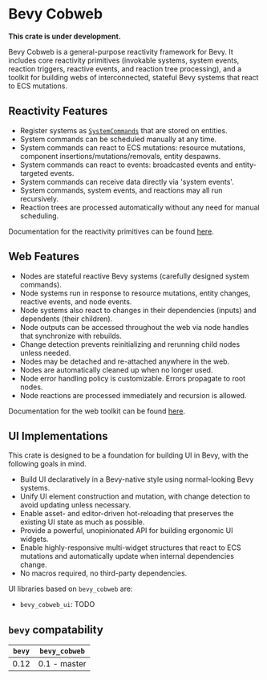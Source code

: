 # Bevy Cobweb

**This crate is under development.**

Bevy Cobweb is a general-purpose reactivity framework for Bevy. It includes core reactivity primitives (invokable systems, system events, reaction triggers, reactive events, and reaction tree processing), and a toolkit for building webs of interconnected, stateful Bevy systems that react to ECS mutations.



## Reactivity Features

- Register systems as [`SystemCommands`](bevy_cobweb::SystemCommand) that are stored on entities.
- System commands can be scheduled manually at any time.
- System commands can react to ECS mutations: resource mutations, component insertions/mutations/removals, entity despawns.
- System commands can react to events: broadcasted events and entity-targeted events.
- System commands can receive data directly via 'system events'.
- System commands, system events, and reactions may all run recursively.
- Reaction trees are processed automatically without any need for manual scheduling.

Documentation for the reactivity primitives can be found [here](src/react/REACT.md).



## Web Features

- Nodes are stateful reactive Bevy systems (carefully designed system commands).
- Node systems run in response to resource mutations, entity changes, reactive events, and node events.
- Node systems also react to changes in their dependencies (inputs) and dependents (their children).
- Node outputs can be accessed throughout the web via node handles that synchronize with rebuilds.
- Change detection prevents reinitializing and rerunning child nodes unless needed.
- Nodes may be detached and re-attached anywhere in the web.
- Nodes are automatically cleaned up when no longer used.
- Node error handling policy is customizable. Errors propagate to root nodes.
- Node reactions are processed immediately and recursion is allowed.

Documentation for the web toolkit can be found [here](src/web/WEB.md).



## UI Implementations

This crate is designed to be a foundation for building UI in Bevy, with the following goals in mind.

- Build UI declaratively in a Bevy-native style using normal-looking Bevy systems.
- Unify UI element construction and mutation, with change detection to avoid updating unless necessary.
- Enable asset- and editor-driven hot-reloading that preserves the existing UI state as much as possible.
- Provide a powerful, unopinionated API for building ergonomic UI widgets.
- Enable highly-responsive multi-widget structures that react to ECS mutations and automatically update when internal dependencies change.
- No macros required, no third-party dependencies.

UI libraries based on `bevy_cobweb` are:
- `bevy_cobweb_ui`: TODO



## `bevy` compatability

| `bevy` | `bevy_cobweb` |
|-------|----------------|
| 0.12  | 0.1 - master   |

